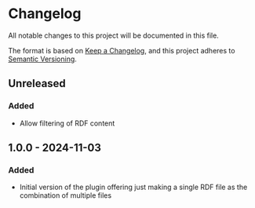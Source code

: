 # Changelog

All notable changes to this project will be documented in this file.

The format is based on [Keep a Changelog](https://keepachangelog.com/en/1.0.0/),
and this project adheres to [Semantic Versioning](https://semver.org/spec/v2.0.0.html).

## Unreleased

### Added

- Allow filtering of RDF content

## 1.0.0 - 2024-11-03

### Added

- Initial version of the plugin offering just making a single RDF file as the combination of multiple files
